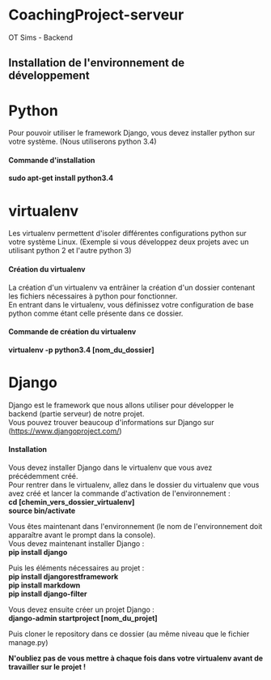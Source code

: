 # CoachingProject-serveur
OT  Sims - Backend

## Installation de l'environnement de développement

Python
=========
Pour pouvoir utiliser le framework Django, vous devez installer python sur votre système. (Nous utiliserons python 3.4)  
#### Commande d'installation  
**sudo apt-get install python3.4**

virtualenv
=========
Les virtualenv permettent d'isoler différentes configurations python sur votre système Linux. (Exemple si vous développez deux projets avec un utilisant python 2 et l'autre python 3)

#### Création du virtualenv
La création d'un virtualenv va entrâiner la création d'un dossier contenant les fichiers nécessaires à python pour fonctionner.   
En entrant dans le virtualenv, vous définissez votre configuration de base python comme étant celle présente dans ce dossier. 

#### Commande de création du virtualenv  
**virtualenv -p python3.4 [nom_du_dossier]**

Django
========
Django est le framework que nous allons utiliser pour développer le backend (partie serveur) de notre projet.   
Vous pouvez trouver beaucoup d'informations sur Django sur (https://www.djangoproject.com/)

#### Installation
Vous devez installer Django dans le virtualenv que vous avez précédemment créé.  
Pour rentrer dans le virtualenv, allez dans le dossier du virtualenv que vous avez créé et lancer la commande d'activation de l'environnement :  
**cd [chemin_vers_dossier_virtualenv]**  
**source bin/activate**

Vous êtes maintenant dans l'environnement (le nom de l'environnement doit apparaître avant le prompt dans la console).  
Vous devez maintenant installer Django :  
**pip install django**

Puis les éléments nécessaires au projet :  
**pip install djangorestframework**  
**pip install markdown**  
**pip install django-filter**  

Vous devez ensuite créer un projet Django :  
**django-admin startproject [nom_du_projet]**    

Puis cloner le repository dans ce dossier (au même niveau que le fichier manage.py)

**N'oubliez pas de vous mettre à chaque fois dans votre virtualenv avant de travailler sur le projet !**


